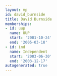 ```yaml
---
layout: mp
id: david_burnside
title: David Burnside
memberships:
- id: uup
  name: UUP
  start: '2001-10-24'
  end: '2005-03-18'
- id: ind
  name: Independent
  start: '2003-06-30'
  end: '2003-12-17'
autogenerated: true
---
```

